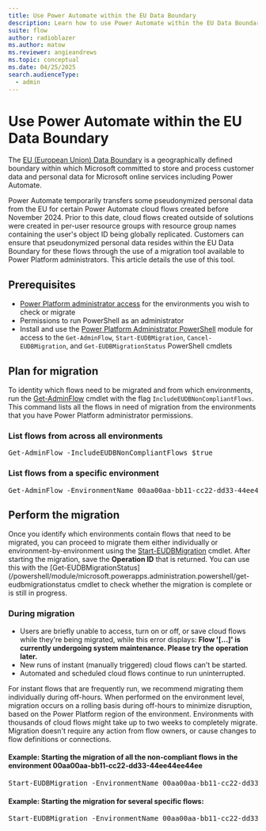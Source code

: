 ```yaml
---
title: Use Power Automate within the EU Data Boundary
description: Learn how to use Power Automate within the EU Data Boundary.
suite: flow
author: radioblazer
ms.author: matow
ms.reviewer: angieandrews
ms.topic: conceptual
ms.date: 04/25/2025
search.audienceType: 
  - admin
---
```


# Use Power Automate within the EU Data Boundary

The [EU (European Union) Data Boundary](/privacy/eudb/eu-data-boundary-learn) is a geographically defined boundary within which Microsoft committed to store and process customer data and personal data for Microsoft online services including Power Automate.

Power Automate temporarily transfers some pseudonymized personal data from the EU for certain Power Automate cloud flows created before November 2024. Prior to this date, cloud flows created outside of solutions were created in per-user resource groups with resource group names containing the user's object ID being globally replicated. Customers can ensure that pseudonymized personal data resides within the EU Data Boundary for these flows through the use of a migration tool available to Power Platform administrators. This article details the use of this tool.

## Prerequisites

* [Power Platform administrator access](/power-platform/admin/use-service-admin-role-manage-tenant) for the environments you wish to check or migrate
* Permissions to run PowerShell as an administrator
* Install and use the [Power Platform Administrator PowerShell](/power-platform/admin/powerapps-powershell) module for access to the `Get-AdminFlow`, `Start-EUDBMigration`, `Cancel-EUDBMigration`, and `Get-EUDBMigrationStatus` PowerShell cmdlets

## Plan for migration

To identity which flows need to be migrated and from which environments, run the [Get-AdminFlow](/powershell/module/microsoft.powerapps.administration.powershell/get-adminflow) cmdlet with the flag `IncludeEUDBNonCompliantFlows`. This command lists all the flows in need of migration from the environments that you have Power Platform administrator permissions.

### List flows from across all environments

<pre>
Get-AdminFlow -IncludeEUDBNonCompliantFlows $true
</pre>

### List flows from a specific environment

<pre>
Get-AdminFlow -EnvironmentName 00aa00aa-bb11-cc22-dd33-44ee44ee44ee -IncludeEUDBNonCompliantFlows $true
</pre>

## Perform the migration

Once you identify which environments contain flows that need to be migrated, you can proceed to migrate them either individually or environment-by-environment using the [Start-EUDBMigration](/powershell/module/microsoft.powerapps.administration.powershell/start-eudbmigration) cmdlet. After starting the migration, save the **Operation ID** that is returned. You can use this with the [Get-EUDBMigrationStatus](/powershell/module/microsoft.powerapps.administration.powershell/get-eudbmigrationstatus cmdlet to check whether the migration is complete or is still in progress.

### During migration

* Users are briefly unable to access, turn on or off, or save cloud flows while they're being migrated, while this error displays: **Flow '[...]' is currently undergoing system maintenance. Please try the operation later.**
* New runs of instant (manually triggered) cloud flows can't be started.
* Automated and scheduled cloud flows continue to run uninterrupted.

 For instant flows that are frequently run, we recommend migrating them individually during off-hours. When performed on the environment level, migration occurs on a rolling basis during off-hours to minimize disruption, based on the Power Platform region of the environment. Environments with thousands of cloud flows might take up to two weeks to completely migrate. Migration doesn't require any action from flow owners, or cause changes to flow definitions or connections.

#### Example: Starting the migration of all the non-compliant flows in the environment 00aa00aa-bb11-cc22-dd33-44ee44ee44ee

<pre>
Start-EUDBMigration -EnvironmentName 00aa00aa-bb11-cc22-dd33-44ee44ee44ee
</pre>

#### Example: Starting the migration for several specific flows:

<pre>
Start-EUDBMigration -EnvironmentName 00aa00aa-bb11-cc22-dd33-44ee44ee44ee -FlowNames 00001111-aaaa-2222-bbbb-3333cccc4444,11112222-bbbb-3333-cccc-4444dddd5555,22223333-cccc-4444-dddd-5555eeee6666
</pre>


